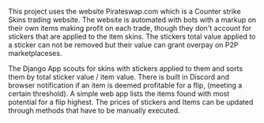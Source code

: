 This project uses the website Pirateswap.com which is a Counter strike Skins trading website. 
The website is automated with bots with a markup on their own items making profit on each trade, though they don't account for stickers that are applied to the item skins. 
The stickers total value applied to a sticker can not be removed but their value can grant overpay on P2P marketplaceses. 

The Django App scouts for skins with stickers applied to them and sorts them by total sticker value / item value. 
There is built in Discord and browser notification if an item is deemed profitable for a flip, (meeting a certain threshold).
A simple web app lists the items found with most potential for a flip highest.
The prices of stickers and Items can be updated through methods that have to be manually executed.
